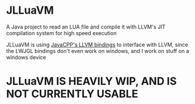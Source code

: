 # JLLuaVM

A Java project to read an LUA file and compile it with LLVM's JIT compilation system for high speed execution

JLLuaVM is using [JavaCPP's LLVM bindings](<https://github.com/bytedeco/javacpp-presets/tree/helloworld/llvm>) to interface with LLVM, since the LWJGL bindings don't even work on windows, and I work on stuff on a windows device

# JLLuaVM IS HEAVILY WIP, AND IS NOT CURRENTLY USABLE
